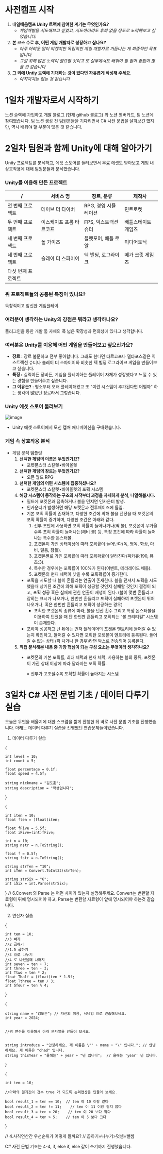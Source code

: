 # 사전캠프 시작

1. **내일배움캠프 Unity 트랙에 참여한 계기는 무엇인가요?**
    - *게임개발을 시도해보고 싶었고, 시도하더라도 후회 없을 정도로 노력해보고 싶었습니다.*
2. **본 코스 수료 후, 어떤 게임 개발자로 성장하고 싶나요?**
    - *아주 어려운 일이 되겠지만 독립적인 게임 개발자로 거듭나는 게 최종적인 목표입니다.*
    - *그걸 위해 많은 노력이 필요할 것이고 또 실무에서도 배워야 할 점이 끝없이 많을 것 같습니다*
3. **그 외에 Untiy 트랙에 기대하는 것이 있다면 자유롭게 작성해 주세요.**
    - *아직까지는 없는 것 같습니다*


# 1일차 개발자로서 시작하기

노션 슬랙에 가입하고 개발 블로그 (현재 github 블로그) 와 노션 멤버카드, 팀 노션에 참여했습니다.
팀 노션 생성 전 팀원분들을 기다리면서 C# 사전 문법을 살펴보긴 했지만, 역시 배워야 할 부분이 많은 것 같습니다.

# 2일차 팀원과 함께 Unity에 대해 알아가기
  Unity 프로젝트를 분석하고, 에셋 스토어를 둘러보면서 무료 에셋도 받아보고 게임 내 상호작용에 대해 팀원분들과 분석했습니다.

### Unity를 이용해 만든 프로젝트

|                **/** | **서비스 명** | **장르, 분류** | **제작사** |
| --- | --- | --- | --- |
| 첫 번째 프로젝트 | 데이브 더 다이버 | RPG, 경영 시뮬레이션 | 민트로켓 |
| 두 번째 프로젝트 | 이스케이프 프롬 타르코프 | FPS, 익스트랙션 슈터 | 배틀스테이트 게임즈 |
| 세 번째 프로젝트 | 폴 가이즈 | 플랫포머, 배틀 로얄 | 미디어토닉 |
| 네 번째 프로젝트 | 슬레이 더 스파이어 | 덱 빌딩, 로그라이크 | 메가 크릿 게임즈 |
| 다섯 번째 프로젝트 |  |  |  |

### 위 프로젝트들의 공통된 특징이 있나요?
독창적이고 참신한 게임플레이.

### 여러분이 생각하는 Unity의 강점은 뭐라고 생각하나요?
플러그인을 통한 개발 툴 자체의 폭 넓은 확장성과 편의성에 있다고 생각합니다.

### 여러분은 Unity를 이용해 어떤 게임을 만들어보고 싶으신가요?

- **장르** : 장르 불문하고 전부 좋아합니다. 그래도 한다면 타르코프나 델타포스같은 익스트랙션 슈터나 슬레이 더 스파이어와 비슷한 덱 빌딩 로그라이크 게임을 만들어보고 싶습니다. 
- **특징 :** 실력이든 장비든, 게임을 플레이하는 플레이어 자체가 성장했다고 느낄 수 있는 경험을 만들어주고 싶습니다.
- **그 이유는?** : 평소부터 오래 플레이해왔고 또 "이런 시스템이 추가된다면 어떨까" 하는 생각이 많았던 장르라서 그렇습니다.

### Unity 에셋 스토어 둘러보기
  ![image](https://github.com/user-attachments/assets/6bd49da3-4b2b-46db-b2ab-3e087fe6cf67)
  - Unity 에셋 스토어에서 모션 캡쳐 애니메이션을 구매했습니다.

### 게임 속 상호작용 분석 
- 게임 분석 템플릿
    1. **선택한 게임의 이름은 무엇인가요?**
        - 포켓몬스터 스칼렛•바이올렛
    1. **선택한 게임의 장르는 무엇인가요?**
        - 오픈 월드 RPG
    2. **선택한 게임의 어떤 시스템에 집중하셨나요?**
        - 포켓몬스터 스칼렛•바이올렛의 포획 시스템
    3. **해당 시스템이 동작하는 구조의 시작부터 과정을 자세하게 분석, 나열해봅시다.**
        - 필드에 포켓몬과 접촉하거나 볼을 던지면 인카운터 발생.
        - 인카운터가 발생하면 해당 포켓몬과 전투페이즈에 돌입.
        - 기본 포획 확률이 존재하고, 다양한 조건에 의해 볼을 던졌을 때 포켓몬의 포획 확률이 증가하며, 다양한 조건은 아래와 같다.
            1. 전투 초반에 사용하면 포획 확률이 늘어나거나(퀵 볼), 포켓몬이 무거울 수록 포획 확률이 늘어나는(헤비 볼) 등, 특정 조건에 따라 확률이 늘어나는 특수한 몬스터볼. 
            2. 포켓몬이 가진 상태이상에 따라 포획률이 늘어난다(독, 맹독, 화상, 마비, 얼음, 잠듦).
            3. 포켓몬별로 가진 포획률에 따라 포획확률이 달라진다(피카츄:190, 뮤츠:3).
            4. 특수한 경우에는 포획률이 100%가 된다(이벤트, 테라레이드 배틀).
            5. 포켓몬의 현재 체력이 낮을 수록 포획확률이 증가한다.
        - 포획을 시도할 때 볼이 흔들리는 연출이 존재한다. 볼을 던져서 포획을 시도했을때 상기된 조건에 의해 포획이 성공할 것인지 실패할 것인지 결정이 되고, 포획 성공 혹은 실패에 관한 연출이 재생이 된다. (볼이 몇번 흔들리고 잡히는 표시가 나오거나, 한번만 흔들리고 포획이 실패하여 포켓몬이 튀어나오거나, 혹은 한번만 흔들리고 포획이 성공하는 경우)
            - 포획한 포켓몬의 종류에 따라, 볼을 던진 횟수 그리고 특정 몬스터볼을 이용하여 던졌을 때 단 한번만 흔들리고 포획되는 “볼 크리티컬” 시스템이 존재한다.
        - 포획이 성공하고 난 뒤에는 먼저 플레이어의 포켓몬 엔트리에 들어갈 수 있는지 확인하고, 들어갈 수 있다면 포획한 포켓몬이 엔트리에 등록된다. 들어갈 수 없는 상태 (꽉 차거나 한 경우)라면 박스로 전송되어 등록된다.
    4. **직접 분석해본 내용 중 가장 핵심이 되는 구성 요소는 무엇이라 생각하나요?**
        - 포켓몬의 기본 포획률, 최대 체력과 현재 체력, 사용하는 볼의 종류, 포켓몬이 가진 상태 이상에 따라 달라지는 포획 확률.
            
            = 전투가 고조될수록 포획할 확률이 높아지는 시스템

# 3일차 C# 사전 문법 기초 / 데이터 다루기 실습
오늘은 무엇을 배울지에 대한 스크럼을 짧게 진행한 뒤 바로 사전 문법 기초를 진행했습니다.
아래는 데이터 다루기 실습을 진행했던 연습문제들이었습니다.

1. 데이터 다루기 실습

{

    int level = 10;
    int count = 5;

    float percentage = 0.1f;
    float speed = 4.5f;

    string nickname = "김도훈";
    string description = "학생입니다";

}

{

    int iten = 10;
    float ften = (float)iten;

    float fFive = 5.5f;
    float iFive=(int)fFive;

    int n = 10;
    string nstr = n.ToString();
    
    float f = 0.5f;
    string fstr = n.ToString();

    string strTen = "10";
    int iTen = Convert.ToInt32(strTen);

    string strSix = "6";
    int iSix = int.Parse(strSix);
}
// 6.Convert 와 Parse 는 어떤 차이가 있는지 설명해주세요.
Convert는 변환할 자료형이 뒤에 명시되어야 하고, Parse는 변환할 자료형이 앞에 명시되어야 하는것 같습니다.
  
2. 연산자 실습
   
{

    int ten = 10;
    //3 빼기
    //2 곱하기
    //1.5 곱하기
    //3 으로 나누기
    //4 로 나눴을때 나머지
    int seven = ten + 7;
    int three = ten - 3;
    int Ttwo = ten * 2;
    float Thalf = (float)ten * 1.5f;
    float Tthree = ten / 3;
    int Sfour = ten % 4;
}

{

    string name = "김도훈"; // 자신의 이름, 닉네임 으로 연습해보세요.
    int year = 2024;


    //위 변수를 이용해서 아래 문자열을 만들어 보세요.


    string introduce = "안녕하세요, 제 이름은 \"" + name + "\" 입니다."; // 안녕하세요. 제 이름은 "chad" 입니다.
    string thisYear = "올해는" + year + "년 입니다";  // 올해는 'year' 년 입니다. 
}

{

    int ten = 10;

    //아래의 결과값이 전부 true 가 되도록 논리연산을 만들어 보세요.

    bool result_1 = ten == 10;  // ten 이 10 이랑 같다
    bool result_2 = ten != 11;    // ten 이 11 이랑 같지 않다
    bool result_3 = ten < 20;    // ten 이 20 보다 작다
    bool result_4 = ten > 5;    // ten 이 5 보다 크다
}

// 4.사칙연산간 우선순위가 어떻게 될까요?
// 곱하기=나누기>덧셈=뺄셈

C# 사전 문법 기초는 4-4, if, else if, else 같이 쓰기까지 진행했습니다. 
